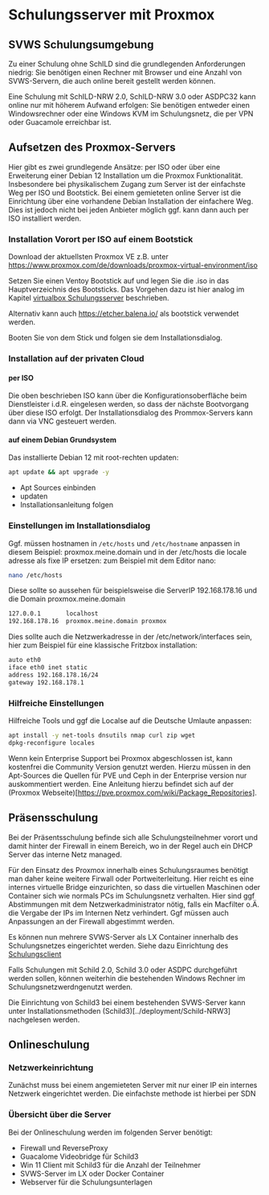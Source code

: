 # Schulungsserver mit Proxmox

## SVWS Schulungsumgebung

Zu einer Schulung ohne SchILD sind die grundlegenden Anforderungen niedrig: Sie benötigen einen Rechner mit Browser und eine Anzahl von SVWS-Servern, die auch online bereit gestellt werden können. 

Eine Schulung mit SchILD-NRW 2.0, SchILD-NRW 3.0 oder ASDPC32 kann online nur mit höherem Aufwand erfolgen: Sie benötigen entweder einen Windowsrechner oder eine Windows KVM im Schulungsnetz, die per VPN oder Guacamole erreichbar ist.


## Aufsetzen des Proxmox-Servers

Hier gibt es zwei grundlegende Ansätze: per ISO oder über eine Erweiterung einer Debian 12 Installation um die Proxmox Funktionalität. Insbesondere bei physikalischem Zugang zum Server ist der einfachste Weg per ISO und Bootstick. Bei einem gemieteten online Server ist die Einrichtung über eine vorhandene Debian Installation der einfachere Weg. Dies ist jedoch nicht bei jeden Anbieter möglich ggf. kann dann auch per ISO installiert werden. 

### Installation Vorort per ISO auf einem Bootstick

Download der aktuellsten Proxmox VE z.B. unter https://www.proxmox.com/de/downloads/proxmox-virtual-environment/iso

Setzen Sie einen Ventoy Bootstick auf und legen Sie die .iso in das Hauptverzeichnis des Bootsticks.
Das Vorgehen dazu ist hier analog im Kapitel [virtualbox Schulungsserver](../Virtualbox_Schulungsserver/) beschrieben. 

Alternativ kann auch https://etcher.balena.io/ als bootstick verwendet werden. 

Booten Sie von dem Stick und folgen sie dem Installationsdialog.

### Installation auf der privaten Cloud

#### per ISO

Die oben beschrieben ISO kann über die Konfigurationsoberfläche beim Dienstleister i.d.R. eingelesen werden, 
so dass der nächste Bootvorgang über diese ISO erfolgt. 
Der Installationsdialog des Prommox-Servers kann dann via VNC gesteuert werden. 

#### auf einem Debian Grundsystem

Das installierte Debian 12 mit root-rechten updaten: 

``` bash
apt update && apt upgrade -y
```

+ Apt Sources einbinden 
+ updaten
+ Installationsanleitung folgen  

### Einstellungen im Installationsdialog  

Ggf. müssen hostnamen  in ```/etc/hosts``` und ```/etc/hostname``` anpassen
in diesem Beispiel: proxmox.meine.domain
und in der /etc/hosts die locale adresse als fixe IP ersetzen:
zum Beispiel mit dem Editor nano:

``` bash
nano /etc/hosts
```
Diese sollte so aussehen für beispielsweise die ServerIP 192.168.178.16 und die Domain proxmox.meine.domain

``` bash
127.0.0.1       localhost
192.168.178.16  proxmox.meine.domain proxmox
``` 

Dies sollte auch die Netzwerkadresse in der /etc/network/interfaces sein, hier zum Beispiel für eine klassische Fritzbox installation: 
``` bash
auto eth0
iface eth0 inet static
address 192.168.178.16/24
gateway 192.168.178.1
```
### Hilfreiche Einstellungen

Hilfreiche Tools und ggf die Localse auf die Deutsche Umlaute anpassen: 
``` bash
apt install -y net-tools dnsutils nmap curl zip wget 
dpkg-reconfigure locales
```

Wenn kein Enterprise Support bei Proxmox abgeschlossen ist, kann kostenfrei die Community Version genutzt werden. Hierzu müssen in den Apt-Sources die Quellen für PVE und Ceph in der Enterprise version nur auskommentiert werden. Eine Anleitung hierzu befindet sich auf der (Proxmox Webseite)[https://pve.proxmox.com/wiki/Package_Repositories].




## Präsensschulung

Bei der Präsentsschulung befinde sich alle Schulungsteilnehmer vorort und damit hinter der Firewall in einem Bereich, wo in der Regel auch ein DHCP Server das interne Netz managed. 

Für den Einsatz des Proxmox innerhalb eines Schulungsraumes benötigt man daher keine weitere Firwall oder Portweiterleitung. Hier reicht es eine internes virtuelle Bridge einzurichten, so dass die virtuellen Maschinen oder Container sich wie normals PCs im Schulungsnetz verhalten. Hier sind ggf Abstimmungen mit dem Netzwerkadministrator nötig, falls ein Macfilter o.Ä. die Vergabe der IPs im Internen Netz verhindert. Ggf müssen auch Anpassungen an der Firewall abgestimmt werden. 

Es können nun mehrere SVWS-Server als LX Container innerhalb des Schulungsnetzes eingerichtet werden. Siehe dazu Einrichtung des [
    Schulungsclient](../SchulungsClient/)

Falls Schulungen mit Schild 2.0, Schild 3.0 oder ASDPC durchgeführt werden sollen, können weiterhin die bestehenden Windows Rechner im Schulungsnetzwerdngenutzt werden. 

Die Einrichtung von Schild3 bei einem bestehenden SVWS-Server kann unter Installationsmethoden (Schild3)[../deployment/Schild-NRW3] nachgelesen werden. 

## Onlineschulung

### Netzwerkeinrichtung

Zunächst muss bei einem angemieteten Server mit nur einer IP ein internes Netzwerk eingerichtet werden. Die einfachste methode ist hierbei per SDN


### Übersicht über die Server 

Bei der Onlineschulung werden im folgenden Server benötigt: 

+ Firewall und ReverseProxy
+ Guacalome Videobridge für Schild3
+ Win 11 Client mit Schild3 für die Anzahl der Teilnehmer
+ SVWS-Server im LX oder Docker Container
+ Webserver für die Schulungsunterlagen





